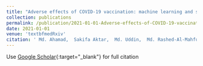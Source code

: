 ```yaml
---
title: "Adverse effects of COVID-19 vaccination: machine learning and statistical approach to identify and classify incidences of morbidity and post-vaccination reactogenicity"
collection: publications
permalink: /publication/2021-01-01-Adverse-effects-of-COVID-19-vaccination-machine-learning-and-statistical-approach-to-identify-and-classify-incidences-of-morbidity-and-post-vaccination-reactogenicity
date: 2021-01-01
venue: 'textbfmedRxiv'
citation: ' Md. Ahamad,  Sakifa Aktar,  Md. Uddin,  Md. Rashed-Al-Mahfuz,  AKM Azad,  Shahadat Uddin,  Salem Alyami,  Iqbal Sarker,  Pietro Li{\`o},  Julian Quinn,  Mohammad Moni, &quot;Adverse effects of COVID-19 vaccination: machine learning and statistical approach to identify and classify incidences of morbidity and post-vaccination reactogenicity.&quot; textbfmedRxiv, 2021.'
---
```

Use [Google Scholar](https://scholar.google.com/scholar?q=Adverse+effects+of+COVID+19+vaccination:+machine+learning+and+statistical+approach+to+identify+and+classify+incidences+of+morbidity+and+post+vaccination+reactogenicity){:target="_blank"} for full citation